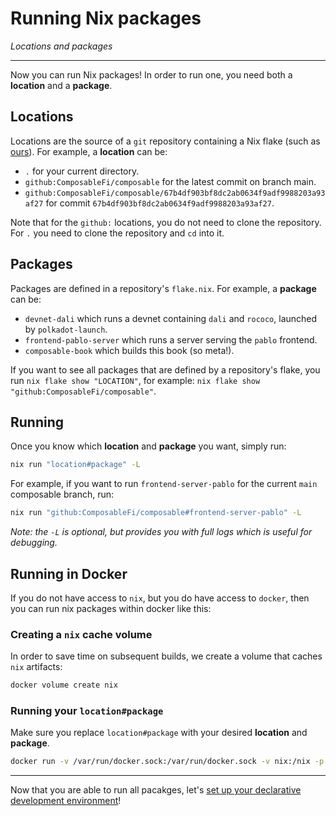 
# Running Nix packages
*Locations and packages*

---

Now you can run Nix packages! In order to run one, you need both a **location** and a **package**.

## Locations

Locations are the source of a `git` repository containing a Nix flake (such as [ours](https://github.com/ComposableFi/composable)). For example, a **location** can be:

- `.` for your current directory.
- `github:ComposableFi/composable` for the latest commit on branch main.
- `github:ComposableFi/composable/67b4df903bf8dc2ab0634f9adf9988203a93af27` for commit `67b4df903bf8dc2ab0634f9adf9988203a93af27`. 

Note that for the `github:` locations, you do not need to clone the repository. For `.` you need to clone the repository and `cd` into it.

## Packages

Packages are defined in a repository's `flake.nix`. For example, a **package** can be:

- `devnet-dali` which runs a devnet containing `dali` and `rococo`, launched by `polkadot-launch`.
- `frontend-pablo-server` which runs a server serving the `pablo` frontend.
- `composable-book` which builds this book (so meta!).

If you want to see all packages that are defined by a repository's flake, you run `nix flake show "LOCATION"`, for example: `nix flake show "github:ComposableFi/composable"`.


## Running

Once you know which **location** and **package** you want, simply run:

```bash
nix run "location#package" -L
```

For example, if you want to run `frontend-server-pablo` for the current `main` composable branch, run:

```bash
nix run "github:ComposableFi/composable#frontend-server-pablo" -L
```

_Note: the `-L` is optional, but provides you with full logs which is useful for debugging._

## Running in Docker

If you do not have access to `nix`, but you do have access to `docker`, then you can run nix packages within docker like this:


### Creating a `nix` cache volume
In order to save time on subsequent builds, we create a volume that caches `nix` artifacts:

```bash
docker volume create nix
```

### Running your `location#package`

Make sure you replace `location#package` with your desired **location** and **package**.

```bash
docker run -v /var/run/docker.sock:/var/run/docker.sock -v nix:/nix -p 9988:9988 -it nixos/nix bash -c "nix-env -iA nixpkgs.cachix && cachix use composable-community && nix run location#package -L --extra-experimental-features nix-command --extra-experimental-features flakes --no-sandbox"
```

---

Now that you are able to run all pacakges, let's [set up your declarative development environment](./development-environments.html)!
